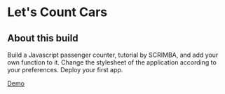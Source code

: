 # Let's Count Cars

## About this build

Build a Javascript passenger counter, tutorial by SCRIMBA, and add your own function to it. Change the stylesheet of the application according to your preferences. Deploy your first app.

[Demo](https://count-cars.netlify.app/)
